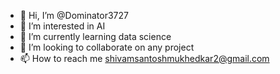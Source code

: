 - 👋 Hi, I’m @Dominator3727
- 👀 I’m interested in AI
- 🌱 I’m currently learning data science
- 💞️ I’m looking to collaborate on any project
- 📫 How to reach me shivamsantoshmukhedkar2@gmail.com

<!---
Dominator3727/Dominator3727 is a ✨ special ✨ repository because its `README.md` (this file) appears on your GitHub profile.
You can click the Preview link to take a look at your changes.
--->
